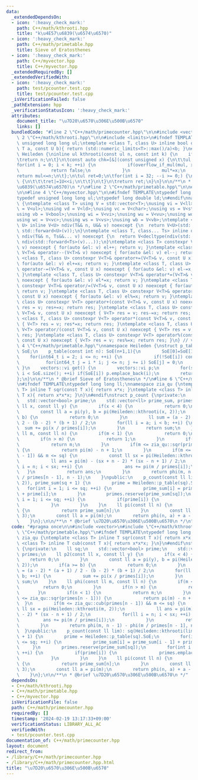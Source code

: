 ```yaml
---
data:
  _extendedDependsOn:
  - icon: ':heavy_check_mark:'
    path: C++/math/kthrooti.hpp
    title: "k\u4E57\u6839(\u6574\u6570)"
  - icon: ':heavy_check_mark:'
    path: C++/math/primetable.hpp
    title: Sieve of Eratosthenes
  - icon: ':heavy_check_mark:'
    path: C++/myvector.hpp
    title: C++/myvector.hpp
  _extendedRequiredBy: []
  _extendedVerifiedWith:
  - icon: ':heavy_check_mark:'
    path: test/pcounter.test.cpp
    title: test/pcounter.test.cpp
  _isVerificationFailed: false
  _pathExtension: hpp
  _verificationStatusIcon: ':heavy_check_mark:'
  attributes:
    document_title: "\u7D20\u6570\u306E\u500B\u6570"
    links: []
  bundledCode: "#line 2 \"C++/math/primecounter.hpp\"\n\n#include <vector>\n#line\
    \ 2 \"C++/math/kthrooti.hpp\"\n\n#include <limits>\n#ifndef TEMPLATE\ntypedef\
    \ unsigned long long ul;\ntemplate <class T, class U> inline bool overflow_if_mul(const\
    \ T a, const U b){ return (std::numeric_limits<T>::max()/a)<b; }\n#endif\nnamespace\
    \ Heileden {\ninline ul kthrooti(const ul n, const int k) {\n    if(k==1) {\n\t\
    \treturn n;\n\t}\n\tconst auto chk=[&](const unsigned x) {\n\t\tul mul=1;\n\t\t\
    for(int i = 0; i < k; ++i) {\n            if(overflow_if_mul(mul, x)) {\n    \
    \            return false;\n            }\n            mul*=x;\n        }\n\t\t\
    return mul<=n;\n\t};\n\tul ret=0;\n\tfor(int i = 32; --i >= 0;) {\n\t\tif(chk(ret|(1U<<i)))\
    \ {\n\t\t\tret|=1U<<i;\n\t\t}\n\t}\n\treturn ret;\n}\n}\n\n/**\n * @brief k\u4E57\
    \u6839(\u6574\u6570)\n */\n#line 2 \"C++/math/primetable.hpp\"\n\n#line 2 \"C++/myvector.hpp\"\
    \n\n#line 4 \"C++/myvector.hpp\"\n\n#ifndef TEMPLATE\ntypedef long long ll;\n\
    typedef unsigned long long ul;\ntypedef long double ld;\n#endif\nnamespace vectors\
    \ {\ntemplate <class T> using V = std::vector<T>;\nusing vi = V<ll>;\nusing vu\
    \ = V<ul>;\nusing vd = V<ld>;\nusing vc = V<char>;\nusing vs = V<std::string>;\n\
    using vb = V<bool>;\nusing wi = V<vi>;\nusing wu = V<vu>;\nusing wd = V<vd>;\n\
    using wc = V<vc>;\nusing ws = V<vs>;\nusing wb = V<vb>;\ntemplate <class T, class\
    \ U> inline V<U> ndiv(T&& n, U&& v) noexcept {\n  return V<U>(std::forward<T>(n),\
    \ std::forward<U>(v));\n}\ntemplate <class T, class... Ts> inline decltype(auto)\
    \ ndiv(T&& n, Ts&&... v) noexcept {\n  return V<decltype(ndiv(std::forward<Ts>(v)...))>(std::forward<T>(n),\
    \ ndiv(std::forward<Ts>(v)...));\n}\ntemplate <class T> constexpr V<T>& operator++(V<T>&\
    \ v) noexcept { for(auto &el: v) el++; return v; }\ntemplate <class T> constexpr\
    \ V<T>& operator--(V<T>& v) noexcept { for(auto &el: v) el--; return v; }\ntemplate\
    \ <class T, class U> constexpr V<T>& operator+=(V<T>& v, const U x) noexcept {\
    \ for(auto &el: v) el+=x; return v; }\ntemplate <class T, class U> constexpr V<T>&\
    \ operator-=(V<T>& v, const U x) noexcept { for(auto &el: v) el-=x; return v;\
    \ }\ntemplate <class T, class U> constexpr V<T>& operator*=(V<T>& v, const U x)\
    \ noexcept { for(auto &el: v) el*=x; return v; }\ntemplate <class T, class U>\
    \ constexpr V<T>& operator/=(V<T>& v, const U x) noexcept { for(auto &el: v) el/=x;\
    \ return v; }\ntemplate <class T, class U> constexpr V<T>& operator%=(V<T>& v,\
    \ const U x) noexcept { for(auto &el: v) el%=x; return v; }\ntemplate <class T,\
    \ class U> constexpr V<T> operator+(const V<T>& v, const U x) noexcept { V<T>\
    \ res = v; res+=x; return res; }\ntemplate <class T, class U> constexpr V<T> operator-(const\
    \ V<T>& v, const U x) noexcept { V<T> res = v; res-=x; return res; }\ntemplate\
    \ <class T, class U> constexpr V<T> operator*(const V<T>& v, const U x) noexcept\
    \ { V<T> res = v; res*=x; return res; }\ntemplate <class T, class U> constexpr\
    \ V<T> operator/(const V<T>& v, const U x) noexcept { V<T> res = v; res/=x; return\
    \ res; }\ntemplate <class T, class U> constexpr V<T> operator%(const V<T>& v,\
    \ const U x) noexcept { V<T> res = v; res%=x; return res; }\n} // vectors\n#line\
    \ 4 \"C++/math/primetable.hpp\"\nnamespace Heileden {\nstruct p_table {\n    vectors::vb\
    \ SoE;\n    p_table(const int n): SoE(n+1,1){\n        SoE[0]=SoE[1]=0;\n    \
    \    for(int64_t i = 2; i <= n; ++i) {\n            if(!SoE[i]) continue;\n  \
    \          for(int64_t j = i * i; j <= n; j += i) SoE[j] = 0;\n        }\n   \
    \ }\n    vectors::vi get() {\n        vectors::vi p;\n        for(size_t i = 2;\
    \ i < SoE.size(); ++i) if(SoE[i]) p.emplace_back(i);\n        return p;\n    }\n\
    };\n}\n\n/**\n * @brief Sieve of Eratosthenes\n */\n#line 6 \"C++/math/primecounter.hpp\"\
    \n#ifndef TEMPLATE\ntypedef long long ll;\nnamespace zia_qu {\ntemplate <class\
    \ T> inline T sqr(const T x){ return x*x; }\ntemplate <class T> inline T cub(const\
    \ T x){ return x*x*x; }\n}\n#endif\nstruct p_count {\nprivate:\n    ll sq;\n \
    \   std::vector<bool> prime;\n    std::vector<ll> prime_sum, primes;\n    ll p2(const\
    \ ll x, const ll y) {\n        if(x < 4) {\n            return 0;\n        }\n\
    \        const ll a = pi(y), b = pi(Heileden::kthrooti(x, 2));\n        if(a >=\
    \ b) {\n            return 0;\n        }\n        ll sum = (a - 2) * (a + 1) /\
    \ 2 - (b - 2) * (b + 1) / 2;\n        for(ll i = a; i < b; ++i) {\n          \
    \  sum += pi(x / primes[i]);\n        }\n        return sum;\n    }\n    ll phi(const\
    \ ll m, const ll n) {\n        if(m < 1) {\n            return 0;\n        }\n\
    \        if(n > m) {\n            return 1;\n        }\n        if(n < 1) {\n\
    \            return m;\n        }\n        if(m <= zia_qu::sqr(primes[n - 1]))\
    \ {\n            return pi(m) - n + 1;\n        }\n        if(m <= zia_qu::cub(primes[n\
    \ - 1]) && m <= sq) {\n            const ll sx = pi(Heileden::kthrooti(m, 2));\n\
    \            ll ans = pi(m) - (sx + n - 2) * (sx - n + 1) / 2;\n            for(ll\
    \ i = n; i < sx; ++i) {\n                ans += pi(m / primes[i]);\n         \
    \   }\n            return ans;\n        }\n        return phi(m, n - 1) - phi(m\
    \ / primes[n - 1], n - 1);\n    }\npublic:\n    p_count(const ll lim): sq(Heileden::kthrooti(lim,\
    \ 2)), prime_sum(sq + 1) {\n        prime = Heileden::p_table(sq).SoE;\n     \
    \   for(int i = 1; i <= sq; ++i) {\n            prime_sum[i] = prime_sum[i - 1]\
    \ + prime[i];\n        }\n        primes.reserve(prime_sum[sq]);\n        for(int\
    \ i = 1; i <= sq; ++i) {\n            if(prime[i]) {\n                primes.emplace_back(i);\n\
    \            }\n        }\n    }\n    ll pi(const ll n) {\n        if(n <= sq)\
    \ {\n            return prime_sum[n];\n        }\n        const ll m = Heileden::kthrooti(n,\
    \ 3);\n        const ll a = pi(m);\n        return phi(n, a) + a - 1 - p2(n, m);\n\
    \    }\n};\n\n/**\n * @brief \u7D20\u6570\u306E\u500B\u6570\n */\n"
  code: "#pragma once\n\n#include <vector>\n#include \"C++/math/kthrooti.hpp\"\n#include\
    \ \"C++/math/primetable.hpp\"\n#ifndef TEMPLATE\ntypedef long long ll;\nnamespace\
    \ zia_qu {\ntemplate <class T> inline T sqr(const T x){ return x*x; }\ntemplate\
    \ <class T> inline T cub(const T x){ return x*x*x; }\n}\n#endif\nstruct p_count\
    \ {\nprivate:\n    ll sq;\n    std::vector<bool> prime;\n    std::vector<ll> prime_sum,\
    \ primes;\n    ll p2(const ll x, const ll y) {\n        if(x < 4) {\n        \
    \    return 0;\n        }\n        const ll a = pi(y), b = pi(Heileden::kthrooti(x,\
    \ 2));\n        if(a >= b) {\n            return 0;\n        }\n        ll sum\
    \ = (a - 2) * (a + 1) / 2 - (b - 2) * (b + 1) / 2;\n        for(ll i = a; i <\
    \ b; ++i) {\n            sum += pi(x / primes[i]);\n        }\n        return\
    \ sum;\n    }\n    ll phi(const ll m, const ll n) {\n        if(m < 1) {\n   \
    \         return 0;\n        }\n        if(n > m) {\n            return 1;\n \
    \       }\n        if(n < 1) {\n            return m;\n        }\n        if(m\
    \ <= zia_qu::sqr(primes[n - 1])) {\n            return pi(m) - n + 1;\n      \
    \  }\n        if(m <= zia_qu::cub(primes[n - 1]) && m <= sq) {\n            const\
    \ ll sx = pi(Heileden::kthrooti(m, 2));\n            ll ans = pi(m) - (sx + n\
    \ - 2) * (sx - n + 1) / 2;\n            for(ll i = n; i < sx; ++i) {\n       \
    \         ans += pi(m / primes[i]);\n            }\n            return ans;\n\
    \        }\n        return phi(m, n - 1) - phi(m / primes[n - 1], n - 1);\n  \
    \  }\npublic:\n    p_count(const ll lim): sq(Heileden::kthrooti(lim, 2)), prime_sum(sq\
    \ + 1) {\n        prime = Heileden::p_table(sq).SoE;\n        for(int i = 1; i\
    \ <= sq; ++i) {\n            prime_sum[i] = prime_sum[i - 1] + prime[i];\n   \
    \     }\n        primes.reserve(prime_sum[sq]);\n        for(int i = 1; i <= sq;\
    \ ++i) {\n            if(prime[i]) {\n                primes.emplace_back(i);\n\
    \            }\n        }\n    }\n    ll pi(const ll n) {\n        if(n <= sq)\
    \ {\n            return prime_sum[n];\n        }\n        const ll m = Heileden::kthrooti(n,\
    \ 3);\n        const ll a = pi(m);\n        return phi(n, a) + a - 1 - p2(n, m);\n\
    \    }\n};\n\n/**\n * @brief \u7D20\u6570\u306E\u500B\u6570\n */"
  dependsOn:
  - C++/math/kthrooti.hpp
  - C++/math/primetable.hpp
  - C++/myvector.hpp
  isVerificationFile: false
  path: C++/math/primecounter.hpp
  requiredBy: []
  timestamp: '2024-02-19 13:17:33+09:00'
  verificationStatus: LIBRARY_ALL_AC
  verifiedWith:
  - test/pcounter.test.cpp
documentation_of: C++/math/primecounter.hpp
layout: document
redirect_from:
- /library/C++/math/primecounter.hpp
- /library/C++/math/primecounter.hpp.html
title: "\u7D20\u6570\u306E\u500B\u6570"
---
```

